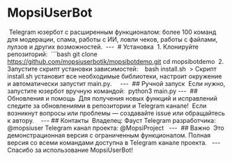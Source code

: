 # MopsiUserBot                                    
‎
‎Telegram юзербот с расширенным функционалом: более 100 команд для модерации, спама, работы с ИИ, ловли чеков, работы с файлами, лулзов и других возможностей.
‎
‎---
‎
‎# Установка
‎
‎1. Клонируйте репозиторий:
‎
‎```bash
‎git clone https://github.com/mopsiuserbotik/mopsibotdemo.git
‎cd mopsibotdemo
‎
‎2. Запустите скрипт установки зависимостей:
‎
‎
‎
‎bash install.sh
‎
‎> Скрипт install.sh установит все необходимые библиотеки, настроит окружение и автоматически запустит main.py.
‎
‎
‎
‎
‎---
‎
‎## Ручной запуск
‎
‎Если нужно, запустите юзербот вручную командой:
‎
‎python3 main.py
‎
‎
‎---
‎
‎## Обновления и помощь
‎
‎Для получения новых функций и исправлений следите за обновлениями в репозитории и Telegram канале!
‎
‎Если возникнут вопросы или проблемы — создавайте issue или обращайтесь к автору.
‎
‎
‎
‎---
‎
‎## Контакты
‎
‎Владелец: Фауст
‎Telegram разработчика: @mopsiuser
‎Telegram канал проекта: @MopsiProject
‎
‎
‎---
‎
‎## Важно
‎
‎Это демонстрационная версия с ограниченным функционалом. Полная версия со всеми командами доступна в Telegram канале проекта.
‎
‎
‎---
‎
‎Спасибо за использование MopsiUserBot!
